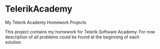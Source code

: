 TelerikAcademy
==============

My Telerik Academy Homework Projects

This project contains my homework for Telerik Software Academy.
For now description of all problems could be found at the beginning of each solution.
